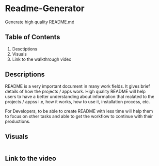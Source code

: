 # Readme-Generator
Generate high quality README.md  

## Table of Contents
1. Desctiptions 
2. Visuals
3. Link to the walkthrough video

## Descriptions
README is a very important document in many work fields. It gives brief details of how the projects / apps work. High quality README will help users to have a better understanding about information that realated to the projects / appss i.e, how it works, how to use it, installation process, etc. 

For Developers, to be able to create README with less time will help them to focus on other tasks and able to get the workflow to continue with their productions.

## Visuals

```bash

```
## Link to the video

